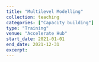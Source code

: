 ```yaml
---
title: "Multilevel Modelling"
collection: teaching
categories: ["Capacity building"]
type: "Training"
venue: "Accelerate Hub"
start_date: 2021-01-01
end_date: 2021-12-31
excerpt:
---
```

